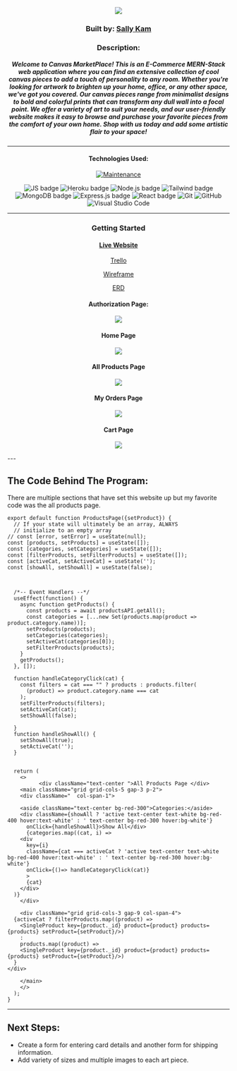 <div align="center">

<img src="https://i.imgur.com/jZsvges.gif" /></a>

### Built by: **[Sally Kam](https://www.linkedin.com/in/sallykam/)**

### Description:
##### Welcome to Canvas MarketPlace! This is an E-Commerce MERN-Stack web application where you can find an extensive collection of cool canvas pieces to add a touch of personality to any room. Whether you're looking for artwork to brighten up your home, office, or any other space, we've got you covered. Our canvas pieces range from minimalist designs to bold and colorful prints that can transform any dull wall into a focal point. We offer a variety of art to suit your needs, and our user-friendly website makes it easy to browse and purchase your favorite pieces from the comfort of your own home. Shop with us today and add some artistic flair to your space!

---

#### Technologies Used: 
 [![Maintenance](https://img.shields.io/badge/Maintained%3F-yes-green.svg)](https://GitHub.com/Naereen/StrapDown.js/graphs/commit-activity)

![JS badge](https://img.shields.io/badge/JavaScript-323330?style=for-the-badge&logo=javascript&logoColor=F7DF1E)
![Heroku badge](https://img.shields.io/badge/Heroku-430098?style=for-the-badge&logo=heroku&logoColor=white)
![Node.js badge](https://img.shields.io/badge/Node.js-339933?style=for-the-badge&logo=nodedotjs&logoColor=white)
![Tailwind badge](https://img.shields.io/badge/Tailwind_CSS-38B2AC?style=for-the-badge&logo=tailwind-css&logoColor=white)
![MongoDB badge](https://img.shields.io/badge/MongoDB-4EA94B?style=for-the-badge&logo=mongodb&logoColor=white)
![Express.js badge](https://img.shields.io/badge/Express.js-000000?style=for-the-badge&logo=express&logoColor=white)
![React badge](https://img.shields.io/badge/React-20232A?style=for-the-badge&logo=react&logoColor=61DAFB)
![Git](https://img.shields.io/badge/GIT-E44C30?style=for-the-badge&logo=git&logoColor=white)
![GitHub](https://img.shields.io/badge/GitHub-100000?style=for-the-badge&logo=github&logoColor=white)
![Visual Studio Code](https://img.shields.io/badge/Visual_Studio_Code-0078D4?style=for-the-badge&logo=visual%20studio%20code&logoColor=white)

---

### Getting Started

#### [Live Website](https://canvas-ecommerce.herokuapp.com/)

[Trello](https://trello.com/invite/b/kmqRsXVv/ATTIf541b67253dd62fac77dd29e2026211b92466046/project-3-board)

[Wireframe](https://whimsical.com/project-3-wireframe-7AmLzo7tg6oid7shsJ7A33)

[ERD](https://lucid.app/lucidchart/e24e6d5f-0bfc-4cee-8e6a-c0acc478b02f/edit?viewport_loc=36%2C3%2C1341%2C821%2C0_0&invitationId=inv_60a402e4-222b-4946-8f42-d3194f0337cf)

#### Authorization Page:
<img src="https://i.imgur.com/NldgU9v.png" /></a>

#### Home Page
<img src="https://i.imgur.com/mwTLaap.png" /></a>


#### All Products Page
<img src="https://i.imgur.com/8uM9Pu1.png" /></a>

#### My Orders Page
<img src="https://i.imgur.com/VjFEe0l.png" /></a>

#### Cart Page
<img src="https://i.imgur.com/Mz6WaL5.png" /></a>

</div>
---

## The Code Behind The Program:
There are multiple sections that have set this website up but my favorite code was the all products page.
```
export default function ProductsPage({setProduct}) {
  // If your state will ultimately be an array, ALWAYS
  // initialize to an empty array
// const [error, setError] = useState(null);
const [products, setProducts] = useState([]);
const [categories, setCategories] = useState([]);
const [filterProducts, setFilterProducts] = useState([]);
const [activeCat, setActiveCat] = useState('');
const [showAll, setShowAll] = useState(false);



  /*-- Event Handlers --*/
  useEffect(function() {
    async function getProducts() {
      const products = await productsAPI.getAll();
      const categories = [...new Set(products.map(product => product.category.name))];
      setProducts(products);
      setCategories(categories);
      setActiveCat(categories[0]);
      setFilterProducts(products);
    }
    getProducts();
  }, []);

  function handleCategoryClick(cat) {
    const filters = cat === "" ? products : products.filter(
      (product) => product.category.name === cat
    );
    setFilterProducts(filters);
    setActiveCat(cat);
    setShowAll(false);

  }
  function handleShowAll() {
    setShowAll(true);
    setActiveCat('');
  }


  return (
    <>
          <div className="text-center ">All Products Page </div>
    <main className="grid grid-cols-5 gap-3 p-2">
    <div className="  col-span-1">

    <aside className="text-center bg-red-300">Categories:</aside>
    <div className={showAll ? 'active text-center text-white bg-red-400 hover:text-white' : ' text-center bg-red-300 hover:bg-white'}
      onClick={handleShowAll}>Show All</div>
      {categories.map((cat, i) =>
    <div
      key={i}
      className={cat === activeCat ? 'active text-center text-white bg-red-400 hover:text-white' : ' text-center bg-red-300 hover:bg-white'}
      onClick={()=> handleCategoryClick(cat)}
      >
      {cat}
    </div>
  )}
    </div>

    <div className="grid grid-cols-3 gap-9 col-span-4">
  {activeCat ? filterProducts.map((product) => 
    <SingleProduct key={product._id} product={product} products={products} setProduct={setProduct}/>)
    :
    products.map((product) => 
    <SingleProduct key={product._id} product={product} products={products} setProduct={setProduct}/>)
  }
</div>

    </main>
    </>
  );
}
```

---

## Next Steps: 
- Create a form for entering card details and another form for shipping information.
- Add variety of sizes and multiple images to each art piece.


